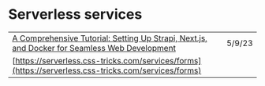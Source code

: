 # Serverless services

|                                                                                                                                                                                                                                    |        |
| ---------------------------------------------------------------------------------------------------------------------------------------------------------------------------------------------------------------------------------- | ------ |
| [A Comprehensive Tutorial: Setting Up Strapi, Next.js, and Docker for Seamless Web Development](https://blog.devgenius.io/a-comprehensive-tutorial-setting-up-strapi-next-js-and-docker-for-seamless-web-development-48a145db06fb) | 5/9/23 |
| [https://serverless.css-tricks.com/services/forms](https://serverless.css-tricks.com/services/forms)                                                                                                                               |        |
